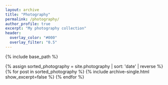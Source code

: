 ```yaml
---
layout: archive
title: "Photography"
permalink: /photography/
author_profile: true
excerpt: "My photography collection"
header:
  overlay_color: "#000"
  overlay_filter: "0.5"
---
```


{% include base_path %}

{% assign sorted_photography = site.photography | sort: 'date' | reverse %}
{% for post in sorted_photography %}
  {% include archive-single.html show_excerpt=false %}
{% endfor %}
